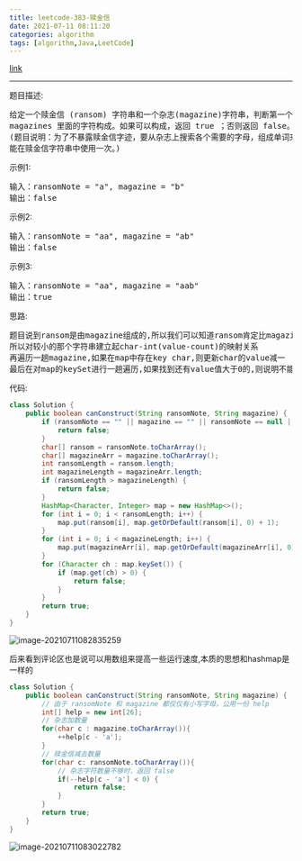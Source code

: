 ```yaml
---
title: leetcode-383-赎金信
date: 2021-07-11 08:11:20
categories: algorithm
tags: [algorithm,Java,LeetCode]
---
```


[link](https://leetcode-cn.com/problems/ransom-note/)

<hr/>

题目描述:

<pre>
给定一个赎金信 (ransom) 字符串和一个杂志(magazine)字符串，判断第一个字符串 ransom 能不能由第二个字符串
magazines 里面的字符构成。如果可以构成，返回 true ；否则返回 false。
(题目说明：为了不暴露赎金信字迹，要从杂志上搜索各个需要的字母，组成单词来表达意思。杂志字符串中的每个字符只
能在赎金信字符串中使用一次。)
</pre>

示例1:

<pre>
输入：ransomNote = "a", magazine = "b"
输出：false
</pre>

示例2:

<pre>
输入：ransomNote = "aa", magazine = "ab"
输出：false
</pre>

示例3:

<pre>
输入：ransomNote = "aa", magazine = "aab"
输出：true
</pre>

思路:

<pre>
题目说到ransom是由magazine组成的,所以我们可以知道ransom肯定比magazine长度小
所以对较小的那个字符串建立起char-int(value-count)的映射关系
再遍历一趟magazine,如果在map中存在key char,则更新char的value减一
最后在对map的keySet进行一趟遍历,如果找到还有value值大于0的,则说明不能全由magazine组成
</pre>

代码:

```java
class Solution {
    public boolean canConstruct(String ransomNote, String magazine) {
        if (ransomNote == "" || magazine == "" || ransomNote == null || magazine == null) {
            return false;
        }
        char[] ransom = ransomNote.toCharArray();
        char[] magazineArr = magazine.toCharArray();
        int ransomLength = ransom.length;
        int magazineLength = magazineArr.length;
        if (ransomLength > magazineLength) {
            return false;
        }
        HashMap<Character, Integer> map = new HashMap<>();
        for (int i = 0; i < ransomLength; i++) {
            map.put(ransom[i], map.getOrDefault(ransom[i], 0) + 1);
        }
        for (int i = 0; i < magazineLength; i++) {
            map.put(magazineArr[i], map.getOrDefault(magazineArr[i], 0) - 1);
        }
        for (Character ch : map.keySet()) {
            if (map.get(ch) > 0) {
                return false;
            }
        }
        return true;
    }
}
```

![image-20210711082835259](https://gitee.com/cao_ziqiang/img/raw/master/20210711082835.png)

后来看到评论区也是说可以用数组来提高一些运行速度,本质的思想和hashmap是一样的

```java
class Solution {
    public boolean canConstruct(String ransomNote, String magazine) {
        // 由于 ransomNote 和 magazine 都仅仅有小写字母，公用一份 help
        int[] help = new int[26];
        // 杂志加数量
        for(char c : magazine.toCharArray()){
            ++help[c - 'a'];
        }
        // 赎金信减去数量
        for(char c: ransomNote.toCharArray()){
            // 杂志字符数量不够时，返回 false
            if(--help[c - 'a'] < 0) {
                return false;
            }
        }
        return true;
    }
}
```

![image-20210711083022782](https://gitee.com/cao_ziqiang/img/raw/master/20210711083022.png)

